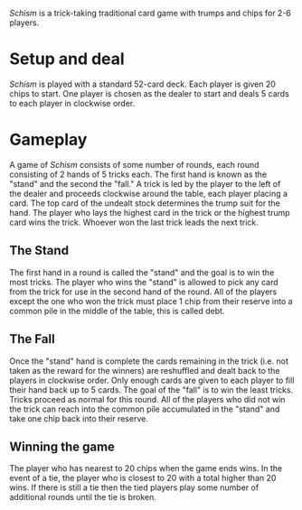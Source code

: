 *Schism* is a trick-taking traditional card game with trumps and chips for 2-6 players.  

Setup and deal
==============

*Schism* is played with a standard 52-card deck. Each player is given 20 chips to start. One player is chosen as the dealer to start and deals 5 cards to each player in clockwise order.

Gameplay
========

A game of *Schism* consists of some number of rounds, each round consisting of 2 hands of 5 tricks each.  The first hand is known as the "stand" and the second the "fall."  A trick is led by the player to the left of the dealer and proceeds clockwise around the table, each player placing a card.  The top card of the undealt stock determines the trump suit for the hand.  The player who lays the highest card in the trick or the highest trump card wins the trick.  Whoever won the last trick leads the next trick.

The Stand
---------

The first hand in a round is called the "stand" and the goal is to win the most tricks.  The player who wins the "stand" is allowed to pick any card from the trick for use in the second hand of the round.  All of the players except the one who won the trick must place 1 chip from their reserve into a common pile in the middle of the table, this is called debt.

The Fall
--------

Once the "stand" hand is complete the cards remaining in the trick (i.e. not taken as the reward for the winners) are reshuffled and dealt back to the players in clockwise order.  Only enough cards are given to each player to fill their hand back up to 5 cards.  The goal of the "fall" is to win the least tricks.  Tricks proceed as normal for this round.  All of the players who did not win the trick can reach into the common pile accumulated in the "stand" and take one chip back into their reserve.

Winning the game
----------------

The player who has nearest to 20 chips when the game ends wins.  In the event of a tie, the player who is closest to 20 with a total higher than 20 wins. If there is still a tie then the tied players play some number of additional rounds until the tie is broken.

